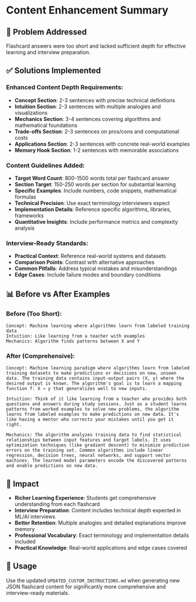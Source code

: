 # Content Enhancement Summary

## 🎯 Problem Addressed
Flashcard answers were too short and lacked sufficient depth for effective learning and interview preparation.

## ✅ Solutions Implemented

### **Enhanced Content Depth Requirements:**
- **Concept Section**: 2-3 sentences with precise technical definitions
- **Intuition Section**: 2-3 sentences with multiple analogies and visualizations  
- **Mechanics Section**: 3-4 sentences covering algorithms and mathematical foundations
- **Trade-offs Section**: 2-3 sentences on pros/cons and computational costs
- **Applications Section**: 2-3 sentences with concrete real-world examples
- **Memory Hook Section**: 1-2 sentences with memorable associations

### **Content Guidelines Added:**
- **Target Word Count**: 800-1500 words total per flashcard answer
- **Section Target**: 150-250 words per section for substantial learning
- **Specific Examples**: Include numbers, code snippets, mathematical formulas
- **Technical Precision**: Use exact terminology interviewers expect
- **Implementation Details**: Reference specific algorithms, libraries, frameworks
- **Quantitative Insights**: Include performance metrics and complexity analysis

### **Interview-Ready Standards:**
- **Practical Context**: Reference real-world systems and datasets
- **Comparison Points**: Contrast with alternative approaches
- **Common Pitfalls**: Address typical mistakes and misunderstandings
- **Edge Cases**: Include failure modes and boundary conditions

## 📊 Before vs After Examples

### **Before (Too Short):**
```
Concept: Machine learning where algorithms learn from labeled training data
Intuition: Like learning from a teacher with examples
Mechanics: Algorithm finds patterns between X and Y
```

### **After (Comprehensive):**
```
Concept: Machine learning paradigm where algorithms learn from labeled training datasets to make predictions or decisions on new, unseen data. The training data contains input-output pairs (X, y) where the desired output is known. The algorithm's goal is to learn a mapping function f: X → y that generalizes well to new inputs.

Intuition: Think of it like learning from a teacher who provides both questions and answers during study sessions. Just as a student learns patterns from worked examples to solve new problems, the algorithm learns from labeled examples to make predictions on new data. It's like having a mentor who corrects your mistakes until you get it right.

Mechanics: The algorithm analyzes training data to find statistical relationships between input features and target labels. It uses optimization techniques (like gradient descent) to minimize prediction errors on the training set. Common algorithms include linear regression, decision trees, neural networks, and support vector machines. The learned model parameters encode the discovered patterns and enable predictions on new data.
```

## 🚀 Impact
- **Richer Learning Experience**: Students get comprehensive understanding from each flashcard
- **Interview Preparation**: Content includes technical depth expected in ML/AI interviews  
- **Better Retention**: Multiple analogies and detailed explanations improve memory
- **Professional Vocabulary**: Exact terminology and implementation details included
- **Practical Knowledge**: Real-world applications and edge cases covered

## 📝 Usage
Use the updated `UPDATED_CUSTOM_INSTRUCTIONS.md` when generating new JSON flashcard content for significantly more comprehensive and interview-ready materials.